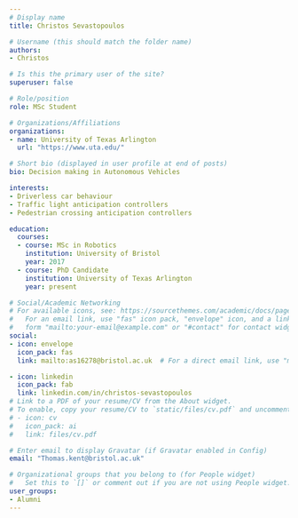 ```yaml
---
# Display name
title: Christos Sevastopoulos

# Username (this should match the folder name)
authors:
- Christos

# Is this the primary user of the site?
superuser: false

# Role/position
role: MSc Student

# Organizations/Affiliations
organizations:
- name: University of Texas Arlington
  url: "https://www.uta.edu/"

# Short bio (displayed in user profile at end of posts)
bio: Decision making in Autonomous Vehicles

interests:
- Driverless car behaviour
- Traffic light anticipation controllers
- Pedestrian crossing anticipation controllers

education:
  courses:
  - course: MSc in Robotics
    institution: University of Bristol
    year: 2017
  - course: PhD Candidate
    institution: University of Texas Arlington
    year: present

# Social/Academic Networking
# For available icons, see: https://sourcethemes.com/academic/docs/page-builder/#icons
#   For an email link, use "fas" icon pack, "envelope" icon, and a link in the
#   form "mailto:your-email@example.com" or "#contact" for contact widget.
social:
- icon: envelope
  icon_pack: fas
  link: mailto:as16278@bristol.ac.uk  # For a direct email link, use "mailto:test@example.org".

- icon: linkedin
  icon_pack: fab
  link: linkedin.com/in/christos-sevastopoulos
# Link to a PDF of your resume/CV from the About widget.
# To enable, copy your resume/CV to `static/files/cv.pdf` and uncomment the lines below.
# - icon: cv
#   icon_pack: ai
#   link: files/cv.pdf

# Enter email to display Gravatar (if Gravatar enabled in Config)
email: "Thomas.kent@bristol.ac.uk"

# Organizational groups that you belong to (for People widget)
#   Set this to `[]` or comment out if you are not using People widget.
user_groups:
- Alumni
---
```

